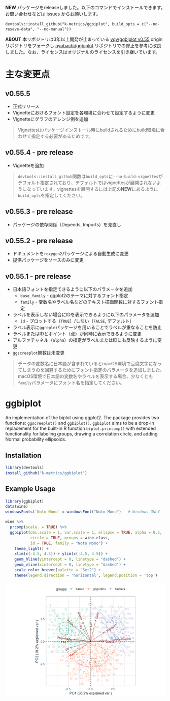 <!-- README.md is generated from README.Rmd. Please edit that file -->
**NEW**
パッケージをreleaseしました。以下のコマンドでインストールできます。お問い合わせなどは [issues](https://github.com/k-metrics/ggbiplot/issues) からお願いします。

    devtools::install_github("k-metrics/ggbiplot", build_opts = c("--no-resave-data", "--no-manual"))

**ABOUT**
本リポジトリは3年以上開発が止まっている [vqv/ggbiplot v0.55](https://github.com/vqv/ggbiplot) originリポジトリをフォークし [nyubachi/ggbiplot](https://github.com/nyubachi/ggbiplot) リポジトリでの修正を参考に改良しました。なお、ライセンスはオリジナルのライセンスを引き継いでいます。

主な変更点
==========

v0.55.5
-------

-   正式リリース
-   Vignetteにおけるフォント設定を各環境に合わせて設定するように変更
-   Vignetteにグラフのアレンジ例を追加

> Vignettesはパッケージインストール時にbuildされるためにbuild環境に合わせて指定する必要があるためです。

v0.55.4 - pre release
---------------------

-   Vignetteを追加

> `devtools::install_github`関数は`build_opts`に`--no-build-vignettes`がデフォルト指定されており、デフォルトではvignettesが展開されないようになっています。vignettesを展開するには上記の**NEW**にあるように`build_opts`を指定してください。

v0.55.3 - pre release
---------------------

-   パッケージの依存関係（Depends, Imports）を見直し

v0.55.2 - pre release
---------------------

-   ドキュメントを`roxygen2`パッケージによる自動生成に変更
-   提供パッケージをソースのみに変更

v0.55.1 - pre release
---------------------

-   日本語フォントを指定てきるように以下のパラメータを追加
    -   `base_family` - ggplot2のテーマに対するフォント指定
    -   `family` - 変数名やラベル名などのテキスト描画関数に対するフォント指定
-   ラベルを表示しない場合にIDを表示できるように以下のパラメータを追加
    -   `id` - プロットする（`TRUE`）/しない（`FALSE`, デフォルト）
-   ラベル表示に`ggreple`パッケージを用いることでラベルが重なることを防止
-   ラベルまたはIDとポイント（点）が同時に表示できるように変更
-   アルファチャネル（`alpha`）の指定がラベルまたはIDにも反映するように変更
-   `ggscreeplot`関数は未変更

> データの変数名に日本語が含まれているとmacOS環境で豆腐文字になってしまうのを回避するためにフォント指定のパラメータを追加しました。macOS環境で日本語の変数名やラベルを表示する場合、少なくとも`family`パラメータにフォント名を指定してください。

ggbiplot
========

An implementation of the biplot using ggplot2. The package provides two functions: `ggscreeplot()` and `ggbiplot()`. `ggbiplot` aims to be a drop-in replacement for the built-in R function `biplot.princomp()` with extended functionality for labeling groups, drawing a correlation circle, and adding Normal probability ellipsoids.

Installation
------------

``` r
library(devtools)
install_github("k-metrics/ggbiplot")
```

Example Usage
-------------

``` r
library(ggbiplot)
data(wine)
windowsFonts(`Noto Mono` = windowsFont("Noto Mono")   # Windows ONLY
```

``` r
wine %>% 
  prcomp(scale. = TRUE) %>% 
  ggbiplot(obs.scale = 1, var.scale = 1, ellipse = TRUE, alpha = 0.5,
           circle = TRUE, groups = wine.class,
           id = TRUE, family = "Noto Mono") +
    theme_light() + 
    xlim(c(-4.5, 4.5)) + ylim(c(-4.5, 4.5)) + 
    geom_hline(yintercept = 0, linetype = "dashed") + 
    geom_vline(xintercept = 0, linetype = "dashed") + 
    scale_color_brewer(palette = "Set2") + 
    theme(legend.direction = 'horizontal', legend.position = 'top')
```

![](README-wine-example-1.png)
